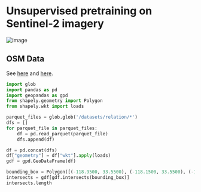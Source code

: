 # Unsupervised pretraining on Sentinel-2 imagery #

![image](https://github.com/jamesmcclain/geospatial-time-series/assets/11281373/c97af030-477b-42c7-a401-683e2d6a13c5)

## OSM Data ##

See [here](https://registry.opendata.aws/daylight-osm/) and [here](https://daylightmap.org/).

```python
import glob
import pandas as pd
import geopandas as gpd
from shapely.geometry import Polygon
from shapely.wkt import loads

parquet_files = glob.glob('/datasets/relation/*')
dfs = []
for parquet_file in parquet_files:
    df = pd.read_parquet(parquet_file)
    dfs.append(df)

df = pd.concat(dfs)
df["geometry"] = df["wkt"].apply(loads)
gdf = gpd.GeoDataFrame(df)

bounding_box = Polygon([(-118.9500, 33.5500), (-118.1500, 33.5500), (-118.1500, 34.3500), (-118.9500, 34.3500)])            
intersects = gdf[gdf.intersects(bounding_box)]
intersects.length
```
